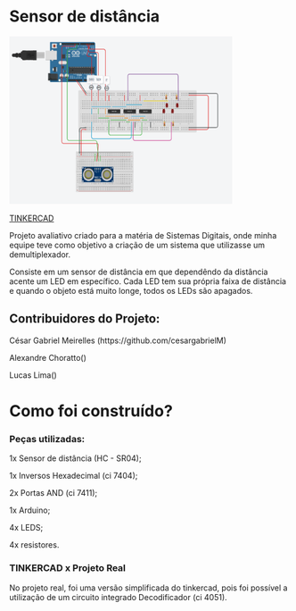<h1>Sensor de distância</h1>
<img src="imagens/demux.png" width="400" height="300" alt="Representação do Tinkercad">

<a href = "https://www.tinkercad.com/things/2sxkdPWAgp6-demux?sharecode=ZxOLf8bxN2CzwLfVCAcd_46f3eWS7ewTjyQRGTM-RlY">TINKERCAD</a>
<p>Projeto avaliativo criado para a matéria de Sistemas Digitais, onde minha equipe teve como objetivo a criação de um sistema que utilizasse um demultiplexador.</p>

<p>Consiste em um sensor de distância em que dependêndo da distância acente um LED em específico. Cada LED tem sua própria faixa de distância e quando o objeto está muito longe, todos os LEDs são apagados.</p>
<h2>Contribuidores do Projeto:</h2>
<p>César Gabriel Meirelles (https://github.com/cesargabrielM)</p>
<p>Alexandre Choratto()</p>
<p>Lucas Lima()</p>
<p></p>

<h1>Como foi construído?</h1>
<h3>Peças utilizadas:</h3>

<p>1x Sensor de distância (HC - SR04);</p>
<p>1x Inversos Hexadecimal (ci 7404);</p>
<p>2x Portas AND (ci 7411);</p>
<p>1x Arduino;</p>
<p>4x LEDS;</p>
<p>4x resistores.</p>

<h3>TINKERCAD x Projeto Real</h3>
<p>No projeto real, foi uma versão simplificada do tinkercad, pois foi possível a utilização de um circuito integrado Decodificador (ci 4051).</p>


